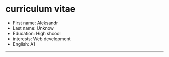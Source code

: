 # **сurriculum vitae**


* First name: Aleksandr
* Last name: Unknow
* Education: High shcool
* interests: Web development
* English: A1
---






